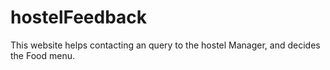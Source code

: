 # hostelFeedback
This website helps contacting an query to the hostel Manager, and decides the Food menu.
